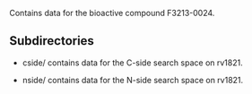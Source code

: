 Contains data for the bioactive compound F3213-0024.

## Subdirectories

- cside/ contains data for the C-side search space on rv1821.

- nside/ contains data for the N-side search space on rv1821.

